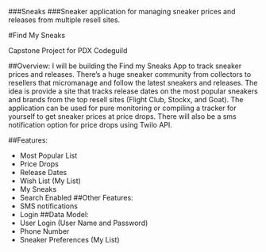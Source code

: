 ###Sneaks
###Sneaker application for managing sneaker prices and releases from multiple resell sites. 


#Find My Sneaks

Capstone Project for PDX Codeguild

##Overview:
I will be building the Find my Sneaks App to track sneaker prices and releases.  There’s a huge sneaker community from collectors to resellers that micromanage and follow the latest sneakers and releases. The idea is provide a site that tracks release dates on the most popular sneakers and brands from the top resell sites (Flight Club, Stockx, and Goat).  The application can be used for pure monitoring or compiling a tracker for yourself to get sneaker prices at price drops.  There will also be a sms notification option for price drops using Twilo API. 

##Features: 
-	Most Popular List
-	Price Drops
-	Release Dates
-	Wish List (My List)
-	My Sneaks
-	Search Enabled
##Other Features:
-	SMS notifications
-	Login
##Data Model:
-	User Login (User Name and Password)
-	Phone Number
-	Sneaker Preferences (My List)

